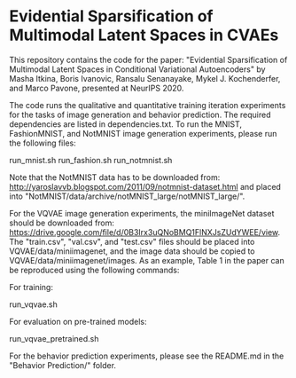 # Evidential Sparsification of Multimodal Latent Spaces in CVAEs

This repository contains the code for the paper: "Evidential Sparsification of Multimodal Latent Spaces in Conditional Variational Autoencoders" by Masha Itkina, Boris Ivanovic, Ransalu Senanayake, Mykel J. Kochenderfer, and Marco Pavone, presented at NeurIPS 2020. 

The code runs the qualitative and quantitative training iteration experiments for the tasks of image generation and behavior prediction. The required dependencies are listed in dependencies.txt. To run the MNIST, FashionMNIST, and NotMNIST image generation experiments, please run the following files:

run_mnist.sh
run_fashion.sh
run_notmnist.sh

Note that the NotMNIST data has to be downloaded from: http://yaroslavvb.blogspot.com/2011/09/notmnist-dataset.html and placed into "NotMNIST/data/archive/notMNIST_large/notMNIST_large/".

For the VQVAE image generation experiments, the miniImageNet dataset should be downloaded from: https://drive.google.com/file/d/0B3Irx3uQNoBMQ1FlNXJsZUdYWEE/view. The "train.csv", "val.csv", and "test.csv" files should be placed into VQVAE/data/miniimagenet, and the image data should be copied to VQVAE/data/miniimagenet/images. As an example, Table 1 in the paper can be reproduced using the following commands: 

For training:

run_vqvae.sh

For evaluation on pre-trained models:

run_vqvae_pretrained.sh

For the behavior prediction experiments, please see the README.md in the "Behavior Prediction/" folder.
